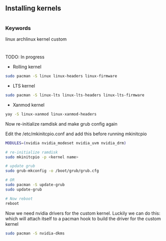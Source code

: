 ## Installing kernels

#
### Keywords
linux archlinux kernel custom 
#


TODO: In progress

* Rolling kernel

```sh
sudo pacman -S linux linux-headers linux-firmware
```

* LTS kernel

```sh
sudo pacman -S linux-lts linux-lts-headers linux-lts-firmware
```

* Xanmod kernel

```sh
yay -S linux-xanmod linux-xanmod-headers
```

Now re-initialize ramdisk and make grub config again

Edit the /etc/mkinitcpio.conf and add this before running mkinitcpio

```sh
MODULES=(nvidia nvidia_modeset nvidia_uvm nvidia_drm)
```

```sh
# re-initialize ramdisk
sudo mkinitcpio -p <kernel name>

# update grub
sudo grub-mkconfig -o /boot/grub/grub.cfg

# OR
sudo pacman -S update-grub
sudo update-grub

# Now reboot
reboot
```

Now we need nvidia drivers for the custom kernel. Luckily we can do this: which will attach itself to a pacman hook to build the driver for the custom kernel

```sh
sudo pacman -S nvidia-dkms
```
